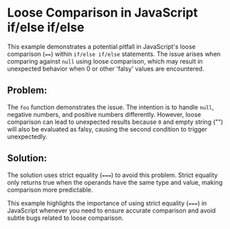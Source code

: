 # Loose Comparison in JavaScript if/else if/else

This example demonstrates a potential pitfall in JavaScript's loose comparison (`==`) within `if/else if/else` statements.  The issue arises when comparing against `null` using loose comparison, which may result in unexpected behavior when 0 or other 'falsy' values are encountered.

## Problem:
The `foo` function demonstrates the issue. The intention is to handle `null`, negative numbers, and positive numbers differently. However, loose comparison can lead to unexpected results because `0` and empty string ("") will also be evaluated as falsy, causing the second condition to trigger unexpectedly. 

## Solution:
The solution uses strict equality (`===`) to avoid this problem. Strict equality only returns true when the operands have the same type and value, making comparison more predictable.

This example highlights the importance of using strict equality (`===`) in JavaScript whenever you need to ensure accurate comparison and avoid subtle bugs related to loose comparison.